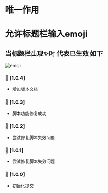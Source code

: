 
# 唯一作用
# 允许标题栏输入emoji

## 当标题栏出现✨时 代表已生效 如下
![emoji](https://youke1.picui.cn/s1/2025/07/31/688b07253c528.png)



### 📃 [1.0.4]
- 增加版本文档


### 🐛 [1.0.3]
- 脚本功能修复成功


### 🐛 [1.0.2]
- 尝试修复脚本失效问题


### 🐛 [1.0.1]
- 尝试修复脚本失效问题


### 🎉 [1.0.0]
- 初始化提交 


